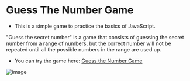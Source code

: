 # Guess The Number Game

- This is a simple game to practice the basics of JavaScript.

"Guess the secret number" is a game that consists of guessing the secret number from a range of numbers, but the correct number will not be repeated until all the possible numbers in the range are used up.

- You can try the game here: [Guess the Number Game](https://jefersonfuentes.github.io/guess-the-number-game/)


![image](https://github.com/jefersonfuentes/guess-the-number-game/assets/121473165/790ca6f2-9078-403e-846b-b802595f8962)
